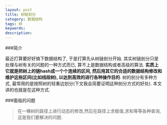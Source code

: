 ```yaml
---
layout: post
title: 树链剖分
category: 数据结构
tags: 树
keywords: 
description: 
---
```


###简介



最近打算要好好搞下数据结构了, 于是打算先从树链剖分开始. 其实树链剖分只是处理与树有关的问题的一种方式而已, 算不上是数据结构或者高级的算法. **实质上它就是把树上的链hash成一个个连续的区间, 然后用其它的合适的数据结构修改和维护这些区间(比如线段树), 以达到高效的进行各种操作目的**. 树的剖分有多种方式, 最常用的是按照树的轻重边划分(下文我会简要证明这种剖分方式的好处). 本文讲的也就是在这种方式.

###面临的问题



>在一棵树的路径上进行动态的修改,然后在路径上求极值,求和等等各种查询, 这是我们要解决的问题.

